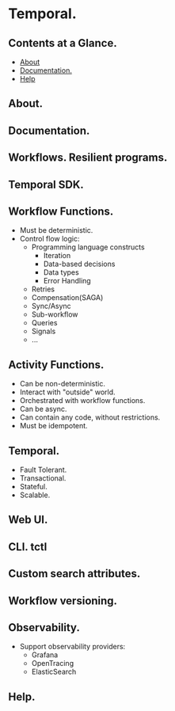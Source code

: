 # Temporal.



## Contents at a Glance.
* [About](#about)
* [Documentation.](#documentation)
* [Help](#help)



## About.



## Documentation.



## Workflows. Resilient programs.



## Temporal SDK.



## Workflow Functions.
* Must be deterministic.
* Control flow logic:
  * Programming language constructs
    * Iteration
    * Data-based decisions
    * Data types
    * Error Handling
  * Retries
  * Compensation(SAGA)
  * Sync/Async
  * Sub-workflow
  * Queries
  * Signals
  * ...
  


## Activity Functions.
* Can be non-deterministic.
* Interact with "outside" world.
* Orchestrated with workflow functions.
* Can be async.
* Can contain any code, without restrictions.
* Must be idempotent.



## Temporal.
* Fault Tolerant.
* Transactional.
* Stateful.
* Scalable.



## Web UI.



## CLI. tctl



## Custom search attributes.



## Workflow versioning.



## Observability.
* Support observability providers:
  * Grafana
  * OpenTracing
  * ElasticSearch


    
## Help.
